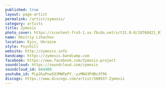 ```yaml
---
published: true
layout: page-artist
permalink: /artist/zymosis/
category: artists
title: Zymosis
photo_cover: https://scontent-frx5-1.xx.fbcdn.net/v/t31.0-8/18768421_830975260393165_2614610363443809064_o.jpg?oh=4c3ed86c7f626ca360934f50fab55fc9&oe=59E1AEF9
name: Dmitriy Lihachov
location: Kyiv, Ukraine
style: Psychill
website: http://zymosis.info
bandcamp: https://zymosis.bandcamp.com
facebook: https://www.facebook.com/Zymosis.project
soundcloud: https://soundcloud.com/zymosis
soundcloud_id: 844489
youtube_id: PLp2GaPnw5O3MWPpPY_-yzMN43PdBs3f96
discogs: https://www.discogs.com/artist/588937-Zymosis
---
```

